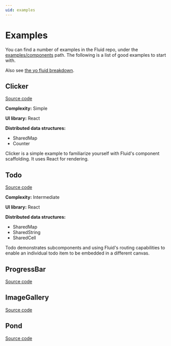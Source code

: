 ```yaml
---
uid: examples
---
```


# Examples

You can find a number of examples in the Fluid repo, under the
[examples/components](https://github.com/Microsoft/FluidFramework/tree/master/examples/components)
path. The following is a list of good examples to start with.

Also see [the yo fluid breakdown](./yo-fluid-breakdown.md).

## Clicker

[Source code](https://github.com/Microsoft/FluidFramework/tree/release/0.6/packages/components/clicker)

**Complexity:** Simple

**UI library:** React

**Distributed data structures:**

- SharedMap
- Counter

Clicker is a simple example to familiarize yourself with Fluid's component scaffolding. It uses React for rendering.

## Todo

[Source code](https://github.com/Microsoft/FluidFramework/tree/release/0.6/packages/components/todo)

**Complexity:** Intermediate

**UI library:** React

**Distributed data structures:**

- SharedMap
- SharedString
- SharedCell

Todo demonstrates subcomponents and using Fluid's routing capabilities to enable an individual todo item to be embedded
in a different canvas.

## ProgressBar

[Source code](https://github.com/Microsoft/FluidFramework/tree/release/0.6/packages/components/todo)

## ImageGallery

[Source code](https://github.com/Microsoft/FluidFramework/tree/release/0.6/packages/components/image-gallery)

## Pond

[Source code](https://github.com/Microsoft/FluidFramework/tree/release/0.6/packages/components/pond)
